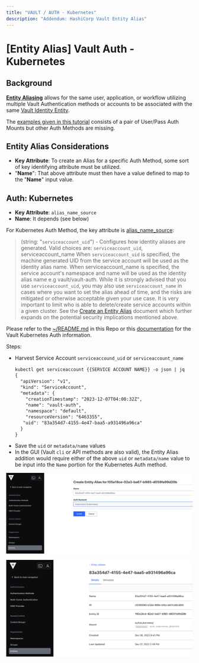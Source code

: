 ```yaml
---
title: "VAULT / AUTH - Kubernetes"
description: "Addendum: HashiCorp Vault Entity Alias"
---
```


# [Entity Alias] Vault Auth - Kubernetes

## Background
[**Entity Aliasing**](https://developer.hashicorp.com/vault/docs/concepts/identity#entities-and-aliases) allows for the same user, application, or workflow utilizing multiple Vault Authentication methods or accounts to be associated with the same [Vault Identity Entity](https://developer.hashicorp.com/vault/docs/concepts/identity#entities-and-aliases).  

The [examples given in this tutorial](https://developer.hashicorp.com/vault/tutorials/auth-methods/identity#create-an-entity-with-alias) consists of a pair of User/Pass Auth Mounts but other Auth Methods are missing.

## Entity Alias Considerations

- **Key Attribute**: To create an Alias for a specific Auth Method, some sort of key identifying attribute must be utilized.
- "**Name**": That above attribute must then have a value defined to map to the "**Name**" input value.

## Auth: Kubernetes
- **Key Attribute**: `alias_name_source`
- **Name**: It depends (see below)

For Kubernetes Auth Method, the key attribute is [alias_name_source](https://developer.hashicorp.com/vault/api-docs/auth/kubernetes#alias_name_source):

> (string: "`serviceaccount_uid`") - Configures how identity aliases are generated. Valid choices are: `serviceaccount_uid`, serviceaccount_name When `serviceaccount_uid` is specified, the machine generated UID from the service account will be used as the identity alias name. When serviceaccount_name is specified, the service account's namespace and name will be used as the identity alias name e.g vault/vault-auth. While it is strongly advised that you use `serviceaccount_uid`, you may also use `serviceaccount_name` in cases where you want to set the alias ahead of time, and the risks are mitigated or otherwise acceptable given your use case. It is very important to limit who is able to delete/create service accounts within a given cluster. See the [Create an Entity Alias](https://developer.hashicorp.com/vault/api-docs/secret/identity/entity-alias#create-an-entity-alias) document which further expands on the potential security implications mentioned above.

Please refer to the [~/README.md](README.md) in this Repo or this [documentation](https://developer.hashicorp.com/vault/docs/auth/kubernetes) for the Vault Kubernetes Auth information.

Steps:
- Harvest Service Account `serviceaccound_uid` or `serviceaccount_name`
  ```shell
  kubectl get serviceaccount {{SERVICE ACCOUNT NAME}} -o json | jq
  {
    "apiVersion": "v1",
    "kind": "ServiceAccount",
    "metadata": {
      "creationTimestamp": "2023-12-07T04:00:32Z",
      "name": "vault-auth",
      "namespace": "default",
      "resourceVersion": "6463355",
     "uid": "83a354d7-4155-4e47-baa5-a931496a96ca"
    }
  }
  ```
- Save the `uid` or `metadata/name` values
- In the GUI (Vault `cli` or API methods are also valid), the Entity Alias addition would require either of the above `uid` or `metadata/name` value to be input into the `Name` portion for the Kubernetes Auth method.

[![Entity Alias - Kubenetes - Add](assets/vault-kubernetes-auth_alias.01.20231207.png)](assets/vault-kubernetes-auth_alias.01.20231207.png)

[![Entity Alias - Kubenetes](assets/vault-kubernetes-auth_alias.02.20231207.png)](assets/vault-kubernetes-auth_alias.02.20231207.png)
